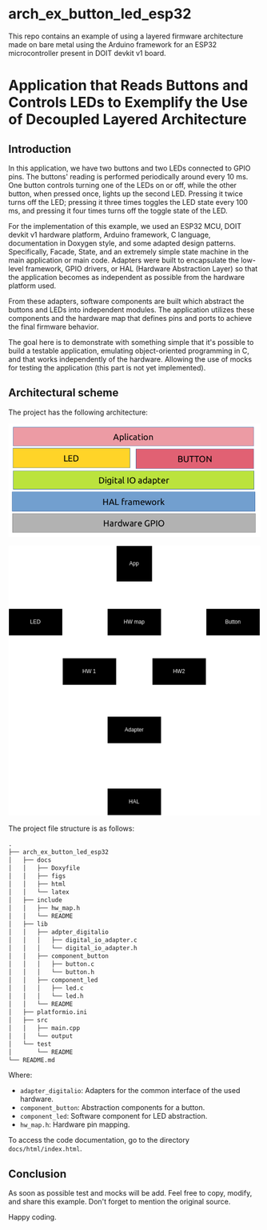 # arch_ex_button_led_esp32
This repo contains an example of using a layered firmware architecture made on bare metal using the Arduino framework for an ESP32 microcontroller present in DOIT devkit v1 board.

# Application that Reads Buttons and Controls LEDs to Exemplify the Use of Decoupled Layered Architecture

## Introduction
In this application, we have two buttons and two LEDs connected to GPIO pins. The buttons' reading is performed periodically around every 10 ms. One button controls turning one of the LEDs on or off, while the other button, when pressed once, lights up the second LED. Pressing it twice turns off the LED; pressing it three times toggles the LED state every 100 ms, and pressing it four times turns off the toggle state of the LED.

For the implementation of this example, we used an ESP32 MCU, DOIT devkit v1 hardware platform, Arduino framework, C language, documentation in Doxygen style, and some adapted design patterns. Specifically, Facade, State, and an extremely simple state machine in the main application or main code. Adapters were built to encapsulate the low-level framework, GPIO drivers, or HAL (Hardware Abstraction Layer) so that the application becomes as independent as possible from the hardware platform used.

From these adapters, software components are built which abstract the buttons and LEDs into independent modules. The application utilizes these components and the hardware map that defines pins and ports to achieve the final firmware behavior.

The goal here is to demonstrate with something simple that it's possible to build a testable application, emulating object-oriented programming in C, and that works independently of the hardware. Allowing the use of mocks for testing the application (this part is not yet implemented).

## Architectural scheme 
The project has the following architecture:

![Figure 1](arch_ex_button_led_esp32/docs/figs/layersFig.png)

![Figure 2](arch_ex_button_led_esp32/docs/figs/firmwareOrganigram.png)

The project file structure is as follows:
```shell
.
├── arch_ex_button_led_esp32
│   ├── docs
│   │   ├── Doxyfile
│   │   ├── figs
│   │   ├── html
│   │   └── latex
│   ├── include
│   │   ├── hw_map.h
│   │   └── README
│   ├── lib
│   │   ├── adpter_digitalio
│   │   │   ├── digital_io_adapter.c
│   │   │   └── digital_io_adapter.h
│   │   ├── component_button
│   │   │   ├── button.c
│   │   │   └── button.h
│   │   ├── component_led
│   │   │   ├── led.c
│   │   │   └── led.h
│   │   └── README
│   ├── platformio.ini
│   ├── src
│   │   ├── main.cpp
│   │   └── output
│   └── test
│       └── README
└── README.md
```

Where:

- `adapter_digitalio`: Adapters for the common interface of the used hardware.
- `component_button`: Abstraction components for a button.
- `component_led`: Software component for LED abstraction.
- `hw_map.h`: Hardware pin mapping.

To access the code documentation, go to the directory `docs/html/index.html`.

## Conclusion
As soon as possible test and mocks will be add.
Feel free to copy, modify, and share this example. Don't forget to mention the original source.

Happy coding.

